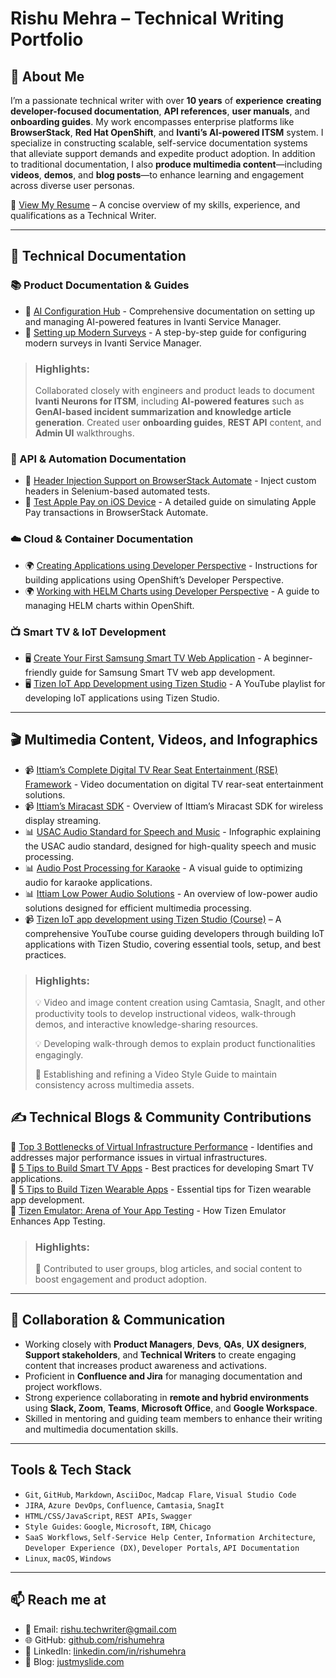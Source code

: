 # Rishu Mehra – Technical Writing Portfolio

## **👋 About Me**

I’m a passionate technical writer with over **10 years** of **experience** **creating developer-focused documentation**, **API references**, **user manuals**, and **onboarding guides**. My work encompasses enterprise platforms like **BrowserStack**, **Red Hat OpenShift**, and **Ivanti’s AI-powered ITSM** system. I specialize in constructing scalable, self-service documentation systems that alleviate support demands and expedite product adoption. In addition to traditional documentation, I also **produce multimedia content**—including **videos**, **demos**, and **blog posts**—to enhance learning and engagement across diverse user personas.

📄 [View My Resume](resume.md) – A concise overview of my skills, experience, and qualifications as a Technical Writer.

---

## **📖 Technical Documentation**

### **📚 Product Documentation & Guides**

* 📌 [AI Configuration Hub](https://help.ivanti.com/ht/help/en_US/ISM/2025/admin-user/Content/AITSM/AI-Configuration-Hub.htm) - Comprehensive documentation on setting up and managing AI-powered features in Ivanti Service Manager.
* 📌 [Setting up Modern Surveys](https://help.ivanti.com/ht/help/en_US/ISM/2024/admin-user/Content/Configure/Surveys/Modern-Survey.htm) - A step-by-step guide for configuring modern surveys in Ivanti Service Manager.

> ### Highlights:
> Collaborated closely with engineers and product leads to document **Ivanti Neurons for ITSM**, including **AI-powered features** such as **GenAI-based incident summarization and knowledge article generation**. Created user **onboarding guides**, **REST API** content, and **Admin UI** walkthroughs.

### **🔗 API & Automation Documentation**

* 🚀 [Header Injection Support on BrowserStack Automate](https://www.browserstack.com/docs/automate/selenium/custom-header#python) - Inject custom headers in Selenium-based automated tests.
* 🚀 [Test Apple Pay on iOS Device](https://www.browserstack.com/docs/automate/selenium/apple-pay#python) - A detailed guide on simulating Apple Pay transactions in BrowserStack Automate.

### **☁️ Cloud & Container Documentation**

* 🌍 [Creating Applications using Developer Perspective](https://docs.openshift.com/container-platform/4.7/applications/application_life_cycle_management/odc-creating-applications-using-developer-perspective.html) - Instructions for building applications using OpenShift’s Developer Perspective.
* 🌍 [Working with HELM Charts using Developer Perspective](https://docs.openshift.com/container-platform/4.7/applications/application_life_cycle_management/odc-working-with-helm-charts-using-developer-perspective.html) - A guide to managing HELM charts within OpenShift.

### **📺 Smart TV & IoT Development**

* 🖥️ [Create Your First Samsung Smart TV Web Application](https://docs.tizen.org/application/web/get-started/tv/first-samsung-tv-app/) - A beginner-friendly guide for Samsung Smart TV web app development.
* 🖥️ [Tizen IoT App Development using Tizen Studio](https://www.youtube.com/playlist?list=PLcRr11avKIreQwwb0J6ZEmrYumoOSTJKa) - A YouTube playlist for developing IoT applications using Tizen Studio.

---

## **🎬 Multimedia Content, Videos, and Infographics**

* 📹 [Ittiam’s Complete Digital TV Rear Seat Entertainment (RSE) Framework](https://www.youtube.com/watch?v=pXkGCUPwZ_s) - Video documentation on digital TV rear-seat entertainment solutions.
* 📹 [Ittiam’s Miracast SDK](https://www.youtube.com/watch?v=YisvVRXF-sc&t=14s) - Overview of Ittiam’s Miracast SDK for wireless display streaming.
* 📊 [USAC Audio Standard for Speech and Music](https://www.ittiam.com/wp-content/uploads/2018/07/Ittiam-USAC-Audio-Standard-for-Speech-and-Music.png) - Infographic explaining the USAC audio standard, designed for high-quality speech and music processing.
* 📊 [Audio Post Processing for Karaoke](https://www.ittiam.com/wp-content/uploads/2018/08/Audio-Post-Processing-for-Karaoke-Infographic.png) - A visual guide to optimizing audio for karaoke applications.
* 📊 [Ittiam Low Power Audio Solutions](https://www.ittiam.com/wp-content/uploads/2018/07/Ittiam-Low-Power-Audio-Solutions.png) - An overview of low-power audio solutions designed for efficient multimedia processing.
* 📹 [Tizen IoT app development using Tizen Studio (Course)](https://www.youtube.com/playlist?list=PLcRr11avKIreQwwb0J6ZEmrYumoOSTJKa)  – A comprehensive YouTube course guiding developers through building IoT applications with Tizen Studio, covering essential tools, setup, and best practices.

> ### Highlights:
> 
> 💡 Video and image content creation using Camtasia, SnagIt, and other productivity tools to develop instructional videos, walk-through demos, and interactive knowledge-sharing resources.
> 
> 💡 Developing walk-through demos to explain product functionalities engagingly.
> 
> 🎨 Establishing and refining a Video Style Guide to maintain consistency across multimedia assets.


## **✍️ Technical Blogs & Community Contributions**

📝 [Top 3 Bottlenecks of Virtual Infrastructure Performance](https://thwack.solarwinds.com/resources/b/geek-speak/posts/top-3-bottlenecks-of-virtual-infrastructure-performance) - Identifies and addresses major performance issues in virtual infrastructures. \
📝 [5 Tips to Build Smart TV Apps](https://developer.tizen.org/blog/5-tips-build-smart-tv-apps) - Best practices for developing Smart TV applications. \
📝 [5 Tips to Build Tizen Wearable Apps](https://developer.tizen.org/blog/5-tips-build-tizen-wearable-app) - Essential tips for Tizen wearable app development. \
📝 [Tizen Emulator: Arena of Your App Testing](https://developer.tizen.org/blog/tizen-emulator-arena-your-app-testing) - How Tizen Emulator Enhances App Testing.

> ### Highlights:
> 
> 📢 Contributed to user groups, blog articles, and social content to boost engagement and product adoption.

---

## **🤝 Collaboration & Communication**

* Working closely with **Product Managers**, **Devs**, **QAs**, **UX designers**, **Support stakeholders**, and **Technical Writers** to create engaging content that increases product awareness and activations.
* Proficient in **Confluence and Jira** for managing documentation and project workflows.
* Strong experience collaborating in **remote and hybrid environments** using **Slack, Zoom**, **Teams**, **Microsoft Office**, and **Google Workspace**.
* Skilled in mentoring and guiding team members to enhance their writing and multimedia documentation skills.

---

## Tools & Tech Stack

- `Git`, `GitHub`, `Markdown`, `AsciiDoc`, `Madcap Flare`, `Visual Studio Code`
- `JIRA`, `Azure DevOps`, `Confluence`, `Camtasia`, `SnagIt`
- `HTML/CSS/JavaScript`, `REST APIs`, `Swagger`
- `Style Guides`: `Google`, `Microsoft`, `IBM`, `Chicago`
- `SaaS Workflows`, `Self-Service Help Center`, `Information Architecture`, `Developer Experience (DX)`, `Developer Portals`, `API Documentation`
- `Linux`, `macOS`, `Windows`

---

## 📫 Reach me at

- 📧 Email: rishu.techwriter@gmail.com  
- 🌐 GitHub: [github.com/rishumehra](https://github.com/rishumehra)  
- 💼 LinkedIn: [linkedin.com/in/rishumehra](https://linkedin.com/in/rishumehra)
- 📝 Blog: [justmyslide.com](https://www.justmyslide.com/)